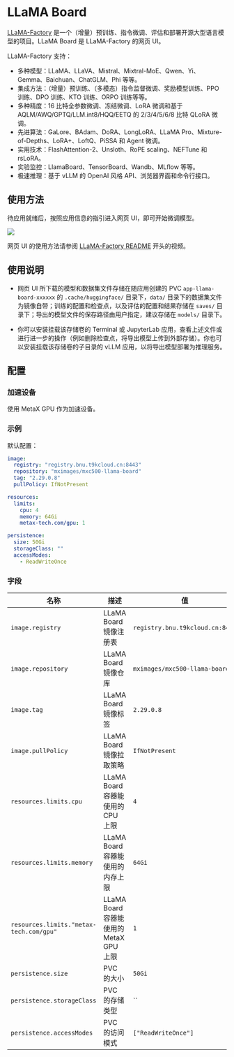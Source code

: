 # LLaMA Board

[LLaMA-Factory](https://github.com/hiyouga/LLaMA-Factory) 是一个（增量）预训练、指令微调、评估和部署开源大型语言模型的项目。LLaMA Board 是 LLaMA-Factory 的网页 UI。

LLaMA-Factory 支持：

* 多种模型：LLaMA、LLaVA、Mistral、Mixtral-MoE、Qwen、Yi、Gemma、Baichuan、ChatGLM、Phi 等等。
* 集成方法：（增量）预训练、（多模态）指令监督微调、奖励模型训练、PPO 训练、DPO 训练、KTO 训练、ORPO 训练等等。
* 多种精度：16 比特全参数微调、冻结微调、LoRA 微调和基于 AQLM/AWQ/GPTQ/LLM.int8/HQQ/EETQ 的 2/3/4/5/6/8 比特 QLoRA 微调。
* 先进算法：GaLore、BAdam、DoRA、LongLoRA、LLaMA Pro、Mixture-of-Depths、LoRA+、LoftQ、PiSSA 和 Agent 微调。
* 实用技术：FlashAttention-2、Unsloth、RoPE scaling、NEFTune 和 rsLoRA。
* 实验监控：LlamaBoard、TensorBoard、Wandb、MLflow 等等。
* 极速推理：基于 vLLM 的 OpenAI 风格 API、浏览器界面和命令行接口。

## 使用方法

待应用就绪后，按照应用信息的指引进入网页 UI，即可开始微调模型。

![](https://s2.loli.net/2024/07/31/ahQPJViry2D7cXf.png)

网页 UI 的使用方法请参阅 [LLaMA-Factory README](https://github.com/hiyouga/LLaMA-Factory/blob/main/README_zh.md) 开头的视频。

## 使用说明

* 网页 UI 所下载的模型和数据集文件存储在随应用创建的 PVC `app-llama-board-xxxxxx` 的 `.cache/huggingface/` 目录下，`data/` 目录下的数据集文件为镜像自带；训练的配置和检查点，以及评估的配置和结果存储在 `saves/` 目录下；导出的模型文件的保存路径由用户指定，建议存储在 `models/` 目录下。

* 你可以安装挂载该存储卷的 Terminal 或 JupyterLab 应用，查看上述文件或进行进一步的操作（例如删除检查点，将导出模型上传到外部存储）。你也可以安装挂载该存储卷的子目录的 vLLM 应用，以将导出模型部署为推理服务。

## 配置

### 加速设备

使用 MetaX GPU 作为加速设备。

<!-- 你还可以使用 Enflame GCU、MetaX GPU 或 Hygon DCU 作为加速设备，需要将 `metax-tech.com/gpu` 分别替换为 `enflame.com/gcu`、`metax-tech.com/gpu` 和 `hygon.com/dcu`，并选用提供相应环境的镜像。 -->

### 示例

默认配置：

```yaml
image:
  registry: "registry.bnu.t9kcloud.cn:8443"
  repository: "mximages/mxc500-llama-board"
  tag: "2.29.0.8"
  pullPolicy: IfNotPresent

resources:
  limits:
    cpu: 4
    memory: 64Gi
    metax-tech.com/gpu: 1

persistence:
  size: 50Gi
  storageClass: ""
  accessModes:
    - ReadWriteOnce
```

### 字段

| 名称                                    | 描述                                    | 值                              |
| --------------------------------------- | --------------------------------------- | ------------------------------- |
| `image.registry`                        | LLaMA Board 镜像注册表                  | `registry.bnu.t9kcloud.cn:8443` |
| `image.repository`                      | LLaMA Board 镜像仓库                    | `mximages/mxc500-llama-board`   |
| `image.tag`                             | LLaMA Board 镜像标签                    | `2.29.0.8`                      |
| `image.pullPolicy`                      | LLaMA Board 镜像拉取策略                | `IfNotPresent`                  |
| `resources.limits.cpu`                  | LLaMA Board 容器能使用的 CPU 上限       | `4`                             |
| `resources.limits.memory`               | LLaMA Board 容器能使用的内存上限        | `64Gi`                          |
| `resources.limits."metax-tech.com/gpu"` | LLaMA Board 容器能使用的 MetaX GPU 上限 | `1`                             |
| `persistence.size`                      | PVC 的大小                              | `50Gi`                          |
| `persistence.storageClass`              | PVC 的存储类型                          | ``                              |
| `persistence.accessModes`               | PVC 的访问模式                          | `["ReadWriteOnce"]`             |
